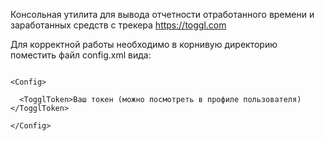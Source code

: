 Консольная утилита для вывода отчетности отработанного времени и заработанных средств с трекера https://toggl.com

Для корректной работы необходимо в корнивую директорию поместить файл config.xml вида:

<code>
&ltConfig&gt <br />
  &ltTogglToken&gtВаш токен (можно посмотреть в профиле пользователя)&lt/TogglToken&gt <br />
&lt/Config&gt<br />
</code>
